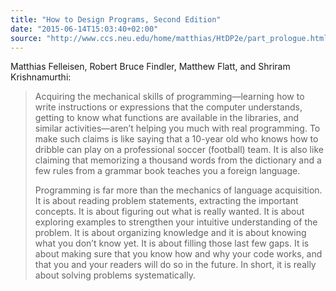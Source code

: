 ```yaml
---
title: "How to Design Programs, Second Edition"
date: "2015-06-14T15:03:40+02:00"
source: "http://www.ccs.neu.edu/home/matthias/HtDP2e/part_prologue.html"
---
```


Matthias Felleisen, Robert Bruce Findler, Matthew Flatt, and Shriram Krishnamurthi:

> Acquiring the mechanical skills of programming—learning how to write instructions or expressions that the computer understands, getting to know what functions are available in the libraries, and similar activities—aren’t helping you much with real programming. To make such claims is like saying that a 10-year old who knows how to dribble can play on a professional soccer (football) team. It is also like claiming that memorizing a thousand words from the dictionary and a few rules from a grammar book teaches you a foreign language.
>
> Programming is far more than the mechanics of language acquisition. It is about reading problem statements, extracting the important concepts. It is about figuring out what is really wanted. It is about exploring examples to strengthen your intuitive understanding of the problem. It is about organizing knowledge and it is about knowing what you don’t know yet. It is about filling those last few gaps. It is about making sure that you know how and why your code works, and that you and your readers will do so in the future. In short, it is really about solving problems systematically.

